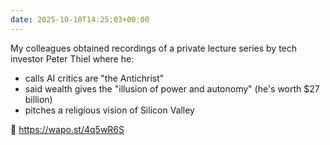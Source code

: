 ```yaml
---
date: 2025-10-10T14:25:03+00:00
---
```


My colleagues obtained recordings of a private lecture series by tech investor Peter Thiel where he:
- calls AI critics are "the Antichrist"
- said wealth gives the "illusion of power and autonomy" (he's worth $27 billion)
- pitches a religious vision of Silicon Valley

🎁 https://wapo.st/4q5wR6S